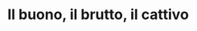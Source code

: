 ---
layout: post
title: Il buono, il brutto, il cattivo
director: Sergio Leone
year: 1966
cover: https://images.mubicdn.net/images/film/163/cache-90886-1565833888/image-w1280.jpg
imdb_id: tt0060196
sas: true
---